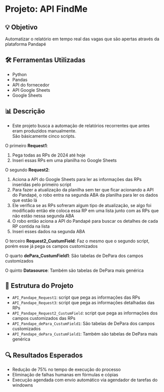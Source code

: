 # Projeto: API FindMe

## 💡 Objetivo
Automatizar o relatório em tempo real das vagas que são apertas através da plataforma Pandapé

## 🛠️ Ferramentas Utilizadas
- Python
- Pandas
- API do fornecedor
- API Google Sheets
- Google Sheets

## 📊 Descrição
- Este projeto busca a automação de relatórios recorrentes que antes eram produzidos manualmente.  
São básicamente cinco scripts.

O primeiro **Request1**:
1. Pega todas as RPs de 2024 até hoje
2. Inseri essas RPs em uma planilha no Google Sheets

O segundo **Request2**:
1. Aciona a API do Google Sheets para ler as informações das RPs inseridas pelo primeiro script
2. Para fazer a atualização da planilha sem ter que ficar acionando a API do Pandapé, o robo entra na segunda ABA da planilha para ler os dados que estão lá
3. Ele verifica se as RPs sofreram algum tipo de atualização, se algo foi modificado então ele coloca essa RP em uma lista junto com as RPs que não estão nessa segunda ABA
4. O robo então aciona a API do Pandapé para buscar os detalhes de cada RP contida na lista
5. Inseri esses dados na segunda ABA

O terceiro **Request2_CustumField**:
Faz o mesmo que o segundo script, porém esse já pega os campos customizados

O quarto **dePara_CustumField1**:
São tabelas de DePara dos campos customizados

O quinto **Datasource**:
Também são tabelas de DePara mais genérica
   
## 📁 Estrutura do Projeto
- `API_Pandape_Request1`: script que pega as informações das RPs
- `API_Pandape_Request3`: script que pega as informações detalhadas das RPs
- `API_Pandape_Request2_CustumField`: script que pega as informações dos campos customizados das RPs
- `API_Pandape_dePara_CustumField1`: São tabelas de DePara dos campos customizados
- `API_Pandape_dePara_CustumField1`: Também são tabelas de DePara mais genérica


## 🔍 Resultados Esperados
- Redução de 75% no tempo de execução do processo
- Eliminação de falhas humanas em fórmulas e cópias
- Execução agendada com envio automático via agendador de tarefas do windowns
